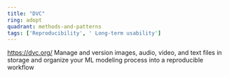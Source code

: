 ```yaml
---
title: "DVC"
ring: adopt
quadrant: methods-and-patterns
tags: ['Reproducibility', ' Long-term usability']
---
```

https://dvc.org/
Manage and version images, audio, video, and text files in storage and organize your ML modeling process into a reproducible workflow

